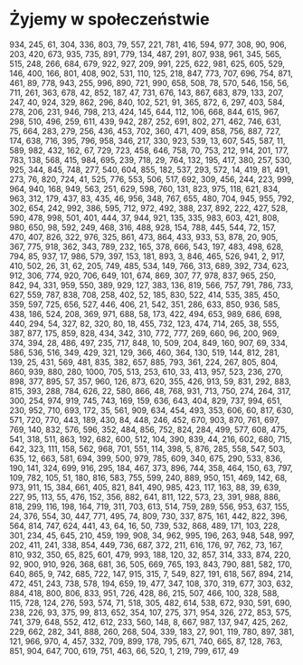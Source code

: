# Żyjemy w społeczeństwie
934, 245, 61, 304, 336, 803, 79, 557, 221, 781, 416, 594, 977, 308, 90, 906, 203, 420, 673, 935, 735, 891, 779, 134, 487, 291, 807, 938, 961, 345, 565, 515, 248, 266, 684, 679, 922, 927, 209, 991, 225, 622, 981, 625, 605, 529, 146, 400, 166, 801, 408, 902, 531, 110, 125, 218, 847, 773, 707, 696, 754, 871, 461, 89, 778, 943, 255, 996, 890, 721, 990, 658, 508, 78, 570, 546, 156, 56, 711, 261, 363, 678, 42, 852, 187, 47, 731, 676, 143, 867, 683, 879, 133, 207, 247, 40, 924, 329, 862, 296, 840, 102, 521, 91, 365, 872, 6, 297, 403, 584, 278, 206, 231, 946, 798, 213, 424, 145, 644, 112, 106, 668, 844, 615, 967, 298, 510, 496, 259, 611, 439, 942, 287, 252, 691, 802, 271, 462, 746, 631, 75, 664, 283, 279, 256, 436, 453, 702, 360, 471, 409, 858, 756, 887, 727, 174, 638, 716, 395, 796, 958, 346, 217, 330, 923, 539, 13, 607, 545, 587, 11, 589, 982, 432, 162, 67, 729, 723, 458, 646, 758, 70, 753, 212, 914, 201, 177, 783, 138, 568, 415, 984, 695, 239, 718, 29, 764, 132, 195, 417, 380, 257, 530, 925, 344, 845, 748, 277, 540, 604, 855, 182, 537, 293, 572, 14, 419, 81, 491, 273, 76, 820, 724, 41, 525, 776, 553, 506, 517, 692, 309, 456, 244, 223, 999, 964, 940, 168, 949, 563, 251, 629, 598, 760, 131, 823, 975, 118, 621, 834, 963, 312, 179, 437, 83, 435, 46, 956, 348, 767, 655, 480, 704, 945, 955, 792, 302, 654, 242, 992, 386, 595, 712, 972, 492, 388, 237, 892, 222, 427, 528, 590, 478, 998, 501, 401, 444, 37, 944, 921, 135, 335, 983, 603, 421, 808, 980, 650, 98, 592, 249, 468, 316, 488, 928, 154, 788, 445, 544, 72, 157, 470, 407, 826, 322, 976, 325, 861, 473, 864, 433, 933, 53, 878, 20, 905, 367, 775, 918, 362, 343, 789, 232, 165, 378, 666, 543, 197, 483, 498, 628, 794, 85, 937, 17, 986, 579, 397, 153, 181, 893, 3, 846, 465, 526, 941, 2, 917, 410, 502, 26, 31, 62, 205, 749, 485, 534, 149, 766, 313, 689, 392, 734, 623, 912, 306, 774, 920, 706, 649, 101, 674, 869, 307, 77, 978, 837, 965, 250, 842, 94, 331, 959, 550, 389, 929, 127, 383, 136, 819, 566, 757, 791, 786, 733, 627, 559, 787, 838, 708, 258, 402, 52, 185, 830, 522, 414, 535, 385, 450, 359, 597, 725, 656, 527, 446, 406, 21, 542, 351, 286, 633, 850, 936, 585, 438, 186, 524, 208, 369, 971, 688, 58, 173, 422, 494, 653, 989, 686, 698, 440, 294, 54, 327, 82, 320, 80, 18, 455, 732, 123, 474, 714, 265, 38, 555, 387, 877, 175, 859, 828, 434, 342, 310, 772, 777, 269, 660, 96, 200, 969, 374, 394, 28, 486, 497, 235, 717, 848, 10, 509, 204, 849, 160, 907, 69, 334, 586, 536, 516, 349, 429, 321, 129, 366, 460, 364, 130, 519, 144, 812, 281, 139, 25, 431, 569, 481, 835, 382, 657, 885, 793, 361, 224, 267, 805, 804, 860, 939, 880, 280, 1000, 705, 513, 253, 610, 33, 413, 957, 523, 236, 270, 898, 377, 895, 57, 357, 960, 126, 873, 620, 355, 426, 913, 59, 831, 292, 883, 815, 393, 288, 784, 626, 22, 580, 866, 48, 768, 931, 713, 750, 274, 264, 317, 300, 254, 974, 919, 745, 743, 169, 159, 636, 643, 404, 829, 737, 994, 651, 230, 952, 710, 693, 172, 35, 561, 909, 634, 454, 493, 353, 606, 60, 817, 630, 571, 720, 770, 443, 189, 430, 84, 448, 246, 452, 670, 903, 870, 761, 697, 769, 140, 832, 576, 596, 352, 484, 856, 752, 824, 284, 499, 577, 608, 475, 541, 318, 511, 863, 192, 682, 600, 512, 104, 390, 839, 44, 216, 602, 680, 715, 642, 323, 111, 158, 562, 968, 701, 551, 114, 398, 5, 876, 285, 558, 547, 503, 635, 12, 663, 581, 694, 399, 500, 979, 785, 609, 340, 675, 290, 533, 836, 190, 141, 324, 699, 916, 295, 184, 467, 373, 896, 744, 358, 464, 150, 63, 797, 109, 782, 105, 51, 180, 816, 583, 755, 599, 240, 889, 950, 151, 469, 142, 68, 973, 911, 15, 384, 661, 405, 821, 841, 490, 985, 423, 117, 163, 88, 39, 639, 227, 95, 113, 55, 476, 152, 356, 882, 641, 811, 122, 573, 23, 391, 988, 886, 818, 299, 116, 198, 164, 719, 311, 703, 613, 514, 759, 289, 556, 953, 637, 155, 24, 376, 554, 30, 447, 771, 495, 74, 809, 730, 337, 875, 161, 442, 822, 396, 564, 814, 747, 624, 441, 43, 64, 16, 50, 739, 532, 868, 489, 171, 103, 228, 301, 234, 45, 645, 210, 459, 199, 908, 34, 962, 995, 196, 263, 948, 548, 997, 202, 411, 241, 338, 854, 449, 736, 687, 372, 211, 616, 176, 97, 762, 73, 167, 810, 932, 350, 65, 825, 601, 479, 993, 188, 120, 32, 857, 314, 333, 874, 220, 92, 900, 910, 926, 368, 681, 36, 505, 669, 765, 193, 843, 790, 881, 582, 170, 640, 865, 9, 742, 685, 722, 147, 915, 315, 7, 549, 827, 191, 618, 567, 894, 214, 472, 451, 243, 738, 578, 194, 659, 19, 477, 347, 108, 370, 319, 677, 303, 632, 884, 418, 800, 806, 833, 951, 726, 428, 86, 215, 507, 466, 100, 328, 588, 115, 728, 124, 276, 593, 574, 71, 518, 305, 482, 614, 538, 672, 930, 591, 690, 238, 226, 93, 375, 99, 813, 652, 354, 107, 275, 371, 954, 326, 272, 853, 575, 741, 379, 648, 552, 412, 612, 233, 560, 148, 8, 667, 987, 137, 947, 425, 262, 229, 662, 282, 341, 888, 260, 268, 504, 339, 183, 27, 901, 119, 780, 897, 381, 121, 966, 970, 4, 457, 332, 709, 899, 178, 795, 671, 740, 665, 87, 128, 763, 851, 904, 647, 700, 619, 751, 463, 66, 520, 1, 219, 799, 617, 49
